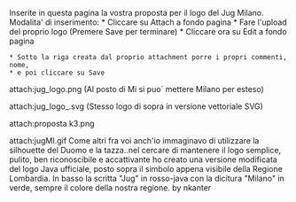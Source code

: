 Inserite in questa pagina la vostra proposta per il logo del Jug Milano. Modalita' di inserimento:
	* Cliccare su Attach a fondo pagina
	* Fare l'upload del proprio logo (Premere Save per terminare)
	* Cliccare ora su Edit a fondo pagina

	* Sotto la riga creata dal proprio attachment porre i propri commenti, nome, 
	* e poi cliccare su Save

attach:jug_logo.png
(Al posto di Mi si puo` mettere Milano per esteso)

attach:jug_logo_.svg
(Stesso logo di sopra in versione vettoriale SVG)


attach:proposta k3.png

attach:jugMI.gif
Come altri fra voi anch'io immaginavo di utilizzare la silhouette del Duomo e la tazza..nel cercare di mantenere il logo semplice, pulito, ben riconoscibile e accattivante ho creato una versione modificata del logo Java ufficiale, posto sopra il simbolo appena visibile della Regione Lombardia. In basso la scritta "Jug" in rosso-java con la dicitura "Milano" in verde, sempre il colore della nostra regione.
by nkanter